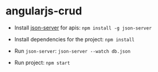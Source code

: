# angularjs-crud


- Install [json-server](https://github.com/typicode/json-server) for apis: `npm install -g json-server`

- Install dependencies for the project: `npm install`

- Run `json-server`: `json-server --watch db.json`

- Run project: `npm start`
